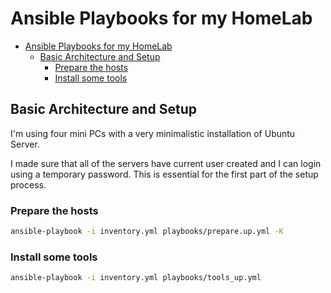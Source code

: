 # Ansible Playbooks for my HomeLab

<!--toc:start-->
- [Ansible Playbooks for my HomeLab](#ansible-playbooks-for-my-homelab)
  - [Basic Architecture and Setup](#basic-architecture-and-setup)
    - [Prepare the hosts](#prepare-the-hosts)
    - [Install some tools](#install-some-tools)
<!--toc:end-->

## Basic Architecture and Setup

I'm using four mini PCs with a very minimalistic installation of Ubuntu Server.

I made sure that all of the servers have current user created and I can login using a temporary password. This is essential for
the first part of the setup process.

### Prepare the hosts

```bash
ansible-playbook -i inventory.yml playbooks/prepare.up.yml -K
```

### Install some tools

```bash
ansible-playbook -i inventory.yml playbooks/tools_up.yml
```
